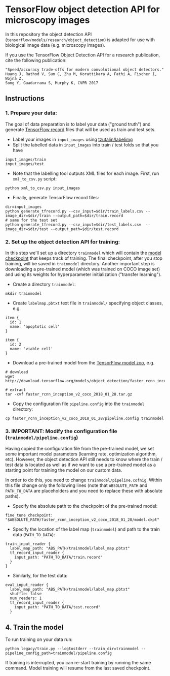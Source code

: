 # TensorFlow object detection API for microscopy images
In this repository the object detection API (`tensorflow/models/research/object_detection`) is adapted for use with biological image data (e.g. microscopy images).


If you use the TensorFlow Object
Detection API for a research publication, cite the following publication:

```
"Speed/accuracy trade-offs for modern convolutional object detectors."
Huang J, Rathod V, Sun C, Zhu M, Korattikara A, Fathi A, Fischer I, Wojna Z,
Song Y, Guadarrama S, Murphy K, CVPR 2017
```

## Instructions

### 1. Prepare your data:
The goal of data preparation is to label your data ("ground truth") and generate [TensorFlow record](https://www.tensorflow.org/tutorials/load_data/tfrecord) files that will be used as train and test sets.

+ Label your images in `input_images` using [tzutalin/labelimg](https://github.com/tzutalin/labelImg)
+ Split the labelled data in `input_images` into train / test folds so that you have
```
input_images/train
input_images/test
```
+ Note that the labelling tool outputs XML files for each image. First, run `xml_to_csv.py` script: 
```
python xml_to_csv.py input_images
```
+ Finally, generate TensorFlow record files:
```
dir=input_images
python generate_tfrecord.py --csv_input=$dir/train_labels.csv --image_dir=$dir/train --output_path=$dir/train.record
# same for the test set
python generate_tfrecord.py --csv_input=$dir/test_labels.csv  --image_dir=$dir/test --output_path=$dir/test.record
```

### 2. Set up the object detection API for training:
In this step we'll set up a directory `trainmodel` which will contain the [model checkpoint](https://www.tensorflow.org/tutorials/keras/save_and_load) that keeps track of training. The final checkpoint, after you stop training, will be saved in `trainmodel` directory. Another important step is downloading a pre-trained model (which was trained on COCO image set) and using its weights for hyperparameter initialization ("transfer learning").
+ Create a directory `trainmodel`:
```
mkdir trainmodel
```
+ Create `labelmap.pbtxt` text file in `trainmodel/` specifying object classes, e.g.
```
item {
  id: 1
  name: 'apoptotic cell'
}

item {
  id: 2
  name: 'viable cell'
}
```
+ Download a pre-trained model from the [TensorFlow model zoo](https://github.com/tensorflow/models/blob/master/research/object_detection/g3doc/tf1_detection_zoo.md), e.g.
```
# download
wget http://download.tensorflow.org/models/object_detection/faster_rcnn_inception_v2_coco_2018_01_28.tar.gz

# extract
tar -xvf faster_rcnn_inception_v2_coco_2018_01_28.tar.gz
```

+ Copy the configuration file `pipeline.config` into the `trainmodel` directory:
```
cp faster_rcnn_inception_v2_coco_2018_01_28/pipeline.config trainmodel
```

### 3. **IMPORTANT**: Modify the configuration file (`trainmodel/pipeline.config`)
Having copied the configuration file from the pre-trained model, we set some important model parameters (learning rate, optimization algorithm, etc). However, the object detection API still needs to know where the train / test data is located as well as if we want to use a pre-trained model as a starting point for training the model on our custom data.


In order to do this, you need to change `trainmodel/pipeline.cofnig`. Within this file change only the following lines (note that `ABSOLUTE_PATH` and `PATH_TO_DATA` are placeholders and you need to replace these with absolute paths).
+ Specify the absolute path to the checkpoint of the pre-trained model:
```
fine_tune_checkpoint: "$ABSOLUTE_PATH/faster_rcnn_inception_v2_coco_2018_01_28/model.ckpt"
```
+ Specify the location of the label map (`trainmodel`) and path to the train data (`PATH_TO_DATA`):
```
train_input_reader {
  label_map_path: "ABS_PATH/trainmodel/label_map.pbtxt"
  tf_record_input_reader {
    input_path: "PATH_TO_DATA/train.record"
  }
}
```

+ Similarly, for the test data:
```
eval_input_reader {
  label_map_path: "ABS_PATH/trainmodel/label_map.pbtxt"
  shuffle: false
  num_readers: 1
  tf_record_input_reader {
    input_path: "PATH_TO_DATA/test.record"
  }
```

## 4. Train the model
To run training on your data run:
```
python legacy/train.py --logtostderr --train_dir=trainmodel --pipeline_config_path=trainmodel/pipeline.config 
```
If training is interrupted, you can re-start training by running the same command. Model training will resume from the last saved checkpoint.



